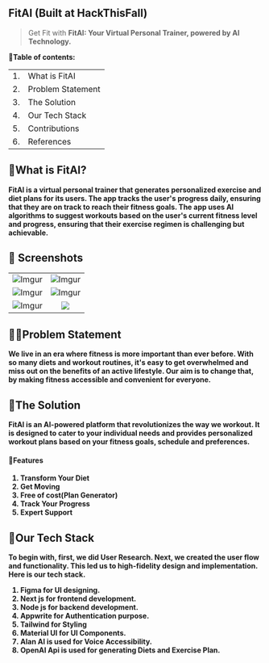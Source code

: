 <p align="center">
</p>

## FitAI (Built at HackThisFall)

<blockquote> Get Fit with <b>FitAI<b>: Your Virtual Personal Trainer, powered by AI Technology. </blockquote>

📃Table of contents:

<table>
<tr>
<td>1.</td>
<td> What is FitAI</td>
</tr>
<tr>
<td>2.</td>
<td> Problem Statement</td>
</tr>
<tr>
<td>3.</td>
<td> The Solution</td>
</tr>
<tr>
<td>4.</td>
<td> Our Tech Stack </td>
</tr>
<tr>
<td>5.</td>
<td>Contributions</td>
</tr>
<td>6.</td>
<td>References </td>
</tr>

</table>

## 💪What is FitAI?

FitAI is a virtual personal trainer that generates personalized exercise and diet plans for its users. The app tracks the user's progress daily, ensuring that they are on track to reach their fitness goals. The app uses AI algorithms to suggest workouts based on the user's current fitness level and progress, ensuring that their exercise regimen is challenging but achievable.

## 📸 Screenshots

|                                                                                                                 |                                                                                                                 |
| :-------------------------------------------------------------------------------------------------------------: | :-------------------------------------------------------------------------------------------------------------: |
| ![Imgur](https://user-images.githubusercontent.com/89480234/219107614-d3ef91a2-d5ff-46f9-9e36-5f96014339c7.png) | ![Imgur](https://user-images.githubusercontent.com/89480234/216796589-8b4a564f-08b1-4c34-b723-49040c12ea35.png) |
| ![Imgur](https://user-images.githubusercontent.com/89480234/219846317-ecd24bf9-4be1-4d19-b248-4d0857684cc1.png) | ![Imgur](https://user-images.githubusercontent.com/89480234/219846364-65b11086-df5f-4c5e-a745-b85c3cb2c51f.png) |
| ![Imgur](https://user-images.githubusercontent.com/89480234/216796648-f2ec88de-5d86-4128-ae59-04b0c4fc3b29.png) |   ![](https://user-images.githubusercontent.com/89480234/219846500-66778f02-fc3c-4fa8-822e-9d0e5f050de3.png)    |

## 🏋️‍♀️Problem Statement

We live in an era where fitness is more important than ever before. With so many diets and workout routines, it's easy to get overwhelmed and miss out on the benefits of an active lifestyle. Our aim is to change that, by making fitness accessible and convenient for everyone.

## 🍎The Solution

FitAI is an AI-powered platform that revolutionizes the way we workout. It is designed to cater to your individual needs and provides personalized workout plans based on your fitness goals, schedule and preferences.

#### 🥗Features

1. Transform Your Diet
2. Get Moving
3. Free of cost(Plan Generator)
4. Track Your Progress
5. Expert Support

## 🤖Our Tech Stack

To begin with, first, we did User Research. Next, we created the user flow and functionality. This led us to high-fidelity design and implementation. Here is our tech stack.

1. Figma for UI designing.
2. Next js for frontend development.
3. Node js for backend development.
4. Appwrite for Authentication purpose.
5. Tailwind for Styling
6. Material UI for UI Components.
7. Alan AI is used for Voice Accessibility.
8. OpenAI Api is used for generating Diets and Exercise Plan.
